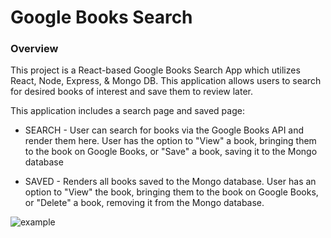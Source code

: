 # Google Books Search

### Overview

This project is a React-based Google Books Search App which utilizes React, Node, Express, & Mongo DB. This application allows users to search for desired books of interest and save them to review later.

This application includes a search page and saved page:

  * SEARCH - User can search for books via the Google Books API and render them here. User has the option to "View" a book, bringing them to the book on Google Books, or "Save" a book, saving it to the Mongo database
  
  * SAVED - Renders all books saved to the Mongo database. User has an option to "View" the book, bringing them to the book on Google Books, or "Delete" a book, removing it from the Mongo database.


![example](https://media.giphy.com/media/LfimZukXDWKwNBLCzy/giphy.gif)

